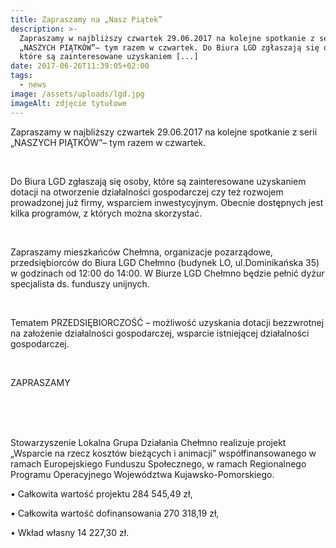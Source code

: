 ```yaml
---
title: Zapraszamy na „Nasz Piątek”
description: >-
  Zapraszamy w najbliższy czwartek 29.06.2017 na kolejne spotkanie z serii
  „NASZYCH PIĄTKÓW”– tym razem w czwartek. Do Biura LGD zgłaszają się osoby,
  które są zainteresowane uzyskaniem [...]
date: 2017-06-26T11:39:05+02:00
tags:
  - news
image: /assets/uploads/lgd.jpg
imageAlt: zdjęcie tytułowe
---
```

Zapraszamy w najbliższy czwartek 29.06.2017 na kolejne spotkanie z serii „NASZYCH PIĄTKÓW”– tym razem w czwartek.

<br>

Do Biura LGD zgłaszają się osoby, które są zainteresowane uzyskaniem dotacji na otworzenie działalności gospodarczej czy też rozwojem prowadzonej już firmy, wsparciem inwestycyjnym. Obecnie dostępnych jest kilka programów, z których można skorzystać.

<br>

Zapraszamy mieszkańców Chełmna, organizacje pozarządowe, przedsiębiorców do Biura LGD Chełmno (budynek LO, ul.Dominikańska 35) w godzinach od 12:00 do 14:00. W Biurze LGD Chełmno będzie pełnić dyżur specjalista ds. funduszy unijnych.

<br>

Tematem PRZEDSIĘBIORCZOŚĆ – możliwość uzyskania dotacji bezzwrotnej na założenie działalności gospodarczej, wsparcie istniejącej działalności gospodarczej.

<br>

ZAPRASZAMY

<br>

<br>

<br>

Stowarzyszenie Lokalna Grupa Działania Chełmno realizuje projekt „Wsparcie na rzecz kosztów bieżących i animacji” współfinansowanego w ramach Europejskiego Funduszu Społecznego, w ramach Regionalnego Programu Operacyjnego Województwa Kujawsko-Pomorskiego.



• Całkowita wartość projektu 284 545,49 zł,



• Całkowita wartość dofinansowania 270 318,19 zł,



• Wkład własny 14 227,30 zł.
